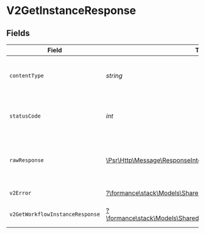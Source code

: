 # V2GetInstanceResponse


## Fields

| Field                                                                                                                | Type                                                                                                                 | Required                                                                                                             | Description                                                                                                          |
| -------------------------------------------------------------------------------------------------------------------- | -------------------------------------------------------------------------------------------------------------------- | -------------------------------------------------------------------------------------------------------------------- | -------------------------------------------------------------------------------------------------------------------- |
| `contentType`                                                                                                        | *string*                                                                                                             | :heavy_check_mark:                                                                                                   | HTTP response content type for this operation                                                                        |
| `statusCode`                                                                                                         | *int*                                                                                                                | :heavy_check_mark:                                                                                                   | HTTP response status code for this operation                                                                         |
| `rawResponse`                                                                                                        | [\Psr\Http\Message\ResponseInterface](https://www.php-fig.org/psr/psr-7/#33-psrhttpmessageresponseinterface)         | :heavy_minus_sign:                                                                                                   | Raw HTTP response; suitable for custom response parsing                                                              |
| `v2Error`                                                                                                            | [?\formance\stack\Models\Shared\V2Error](../../models/shared/V2Error.md)                                             | :heavy_minus_sign:                                                                                                   | General error                                                                                                        |
| `v2GetWorkflowInstanceResponse`                                                                                      | [?\formance\stack\Models\Shared\V2GetWorkflowInstanceResponse](../../models/shared/V2GetWorkflowInstanceResponse.md) | :heavy_minus_sign:                                                                                                   | The workflow instance                                                                                                |